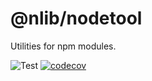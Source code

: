 # @nlib/nodetool

Utilities for npm modules.

![Test](https://github.com/nlibjs/nodetool/workflows/Test/badge.svg)
[![codecov](https://codecov.io/gh/nlibjs/nodetool/branch/master/graph/badge.svg)](https://codecov.io/gh/nlibjs/nodetool)
